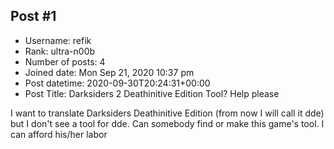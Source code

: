 ## Post #1
- Username: refik
- Rank: ultra-n00b
- Number of posts: 4
- Joined date: Mon Sep 21, 2020 10:37 pm
- Post datetime: 2020-09-30T20:24:31+00:00
- Post Title: Darksiders 2 Deathinitive Edition Tool? Help please

I want to translate Darksiders Deathinitive Edition (from now I will call it dde) but I don't see a tool for dde. Can somebody find or make this game's tool. I can afford his/her labor
